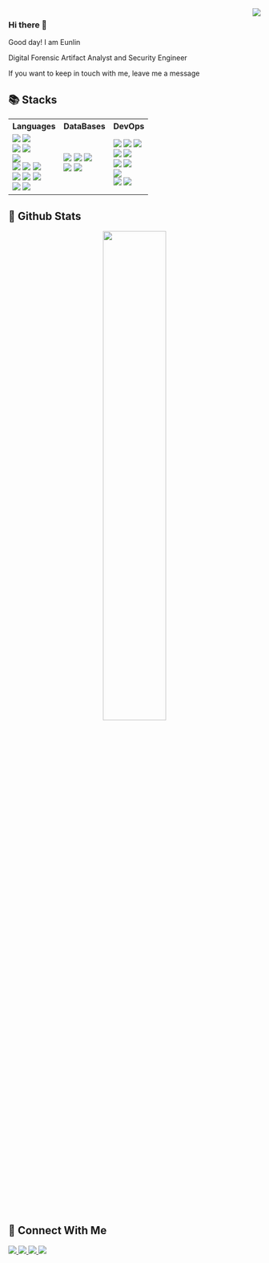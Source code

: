 <div align="right">
  <img src="https://komarev.com/ghpvc/?username=Leeeunlin&&style=flat-square" align="right" />
</div>  

### Hi there 👋

Good day! I am Eunlin

Digital Forensic Artifact Analyst and Security Engineer

If you want to keep in touch with me, leave me a message

## 📚 Stacks

<table>
  <tr>
    <th>Languages</th>
    <th>DataBases</th>
    <th>DevOps</th>
  </tr>
  <tr>
    <td valign="middle" align="left">
      <img src="https://img.shields.io/badge/Flutter-02569B?style=for-the-badge&logo=Flutter&logoColor=white">
      <img src="https://img.shields.io/badge/Dart-0175C2?style=for-the-badge&logo=Dart&logoColor=white">
      </br>
      <img src="https://img.shields.io/badge/Swift-F05138?style=for-the-badge&logo=Swift&logoColor=white">
      <img src="https://img.shields.io/badge/React-61DAFB?style=for-the-badge&logo=React&logoColor=white">
      </br>
      <img src="https://img.shields.io/badge/Python-3776AB?style=for-the-badge&logo=Python&logoColor=white">
      </br>
      <img src="https://img.shields.io/badge/C Sharp-239120?style=for-the-badge&logo=Csharp&logoColor=white">
      <img src="https://img.shields.io/badge/Blazor-512BD4?style=for-the-badge&logo=Blazor&logoColor=white">  
      <img src="https://img.shields.io/badge/.Net-512BD4?style=for-the-badge&logo=.Net&logoColor=white">
      </br>  
      <img src="https://img.shields.io/badge/Html5-E34F26?style=for-the-badge&logo=Html5&logoColor=white">
      <img src="https://img.shields.io/badge/Css3-1572B6?style=for-the-badge&logo=Css3&logoColor=white">
      <img src="https://img.shields.io/badge/Php-777BB4?style=for-the-badge&logo=Php&logoColor=white">
      </br>
      <img src="https://img.shields.io/badge/JavaScript-F7DF1E?style=for-the-badge&logo=JavaScript&logoColor=white">
      <img src="https://img.shields.io/badge/JQuery-0769AD?style=for-the-badge&logo=JQuery&logoColor=white">
    </td>
    <td valign="middle" align="left">
      <img src="https://img.shields.io/badge/My Sql-4479A1?style=for-the-badge&logo=MySql&logoColor=white">
      <img src="https://img.shields.io/badge/Maria Db-003545?style=for-the-badge&logo=MariaDb&logoColor=white">      
      <img src="https://img.shields.io/badge/MS Sql-CC2927?style=for-the-badge&logo=MicrosoftSqlServer&logoColor=white">
      </br>
      <img src="https://img.shields.io/badge/Sqlite-003B57?style=for-the-badge&logo=Sqlite&logoColor=white">
      <img src="https://img.shields.io/badge/FireBase-FFCA28?style=for-the-badge&logo=FireBase&logoColor=white">
    </td>
    <td valign="middle" align="left">
      <img src="https://img.shields.io/badge/Windows-0078D6?style=for-the-badge&logo=Windows&logoColor=white">
      <img src="https://img.shields.io/badge/Mac Os-000000?style=for-the-badge&logo=Apple&logoColor=white">
      <img src="https://img.shields.io/badge/Linux-FCC624?style=for-the-badge&logo=Linux&logoColor=white">
      </br>
      <img src="https://img.shields.io/badge/Ubuntu-E95420?style=for-the-badge&logo=Ubuntu&logoColor=white">
      <img src="https://img.shields.io/badge/Kali Linux-557C94?style=for-the-badge&logo=KaliLinux&logoColor=white">
      </br>
      <img src="https://img.shields.io/badge/Red Hat-EE0000?style=for-the-badge&logo=RedHat&logoColor=white">
      <img src="https://img.shields.io/badge/Cent Os-262577?style=for-the-badge&logo=CentOs&logoColor=white">
      </br>
      <img src="https://img.shields.io/badge/Arch-1793D1?style=for-the-badge&logo=ArchLinux&logoColor=white">
      </br>
      <img src="https://img.shields.io/badge/Docker-2496ED?style=for-the-badge&logo=Docker&logoColor=white">
      <img src="https://img.shields.io/badge/Azure-2496ED?style=for-the-badge&logo=MicrosoftAzure&logoColor=white">
    </td>
  </tr>
</table>

## 📜 Github Stats
<div align="center">
<img src="https://github-readme-stats.vercel.app/api?username=Leeeunlin&count_private=true&include_all_commits=true&show_icons=true&theme=dark" width="50%">
</div>

## 📨 Connect With Me
<a href="https://github.com/leeeunlin" target="_blank">
  <img src="https://img.shields.io/badge/GitHub-181717?style=for-the-badge&logo=GitHub&logoColor=white">
</a>
<a href="https://twitter.com/leeeunlin" target="_blank">
  <img src="https://img.shields.io/badge/Twitter-1DA1F2?style=for-the-badge&logo=Twitter&logoColor=white">
</a>
<a href="mailto:leeeunlin@icloud.com" target="_blank">
  <img src="https://img.shields.io/badge/Mail-3693F3?style=for-the-badge&logo=Icloud&logoColor=white">
</a>
<a href="https://discord.gg/efgAnqzwCH" target="_blank">
  <img src="https://img.shields.io/badge/Discord-5865F2?style=for-the-badge&logo=Discord&logoColor=white">
</a>
<!--
**Leeeunlin/leeeunlin** is a ✨ _special_ ✨ repository because its `README.md` (this file) appears on your GitHub profile.

Here are some ideas to get you started:

- 🔭 I’m currently working on ...
- 🌱 I’m currently learning ...
- 👯 I’m looking to collaborate on ...
- 🤔 I’m looking for help with ...
- 💬 Ask me about ...
- 📫 How to reach me: ...
- 😄 Pronouns: ...
- ⚡ Fun fact: ...
-->

